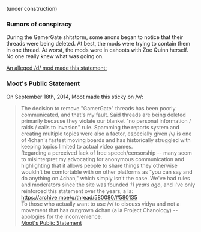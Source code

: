 (under construction)

### Rumors of conspiracy

During the GamerGate shitstorm, some anons began to notice that their threads were being deleted. At best, the mods were trying to contain them in one thread. At worst, the mods were in cahoots with Zoe Quinn herself. No one really knew what was going on.

[An alleged /d/ mod made this statement:](http://i.imgur.com/G0eIGQx.jpg)

### Moot's Public Statement

On September 18th, 2014, Moot made this sticky on /v/:

> The decision to remove "GamerGate" threads has been poorly communicated, and that's my fault. Said threads are being deleted primarily because they violate our blanket "no personal information / raids / calls to invasion" rule. Spamming the reports system and creating multiple topics were also a factor, especially given /v/ is one of 4chan's fastest moving boards and has historically struggled with keeping topics limited to actual video games.  
> Regarding a perceived lack of free speech/censorship -- many seem to misinterpret my advocating for anonymous communication and highlighting that it allows people to share things they otherwise wouldn't be comfortable with on other platforms as "you can say and do anything on 4chan," which simply isn't the case. We've had rules and moderators since the site was founded *11 years ago*, and I've only reinforced this statement over the years, a la: https://archive.moe/q/thread/580080/#580135  
> To those who actually want to use /v/ to discuss vidya and not a movement that has outgrown 4chan (a la Project Chanology) -- apologies for the inconvenience.  
> [Moot's Public Statement](http://boards.4chan.org/v/thread/264185884/regarding-recent-events)